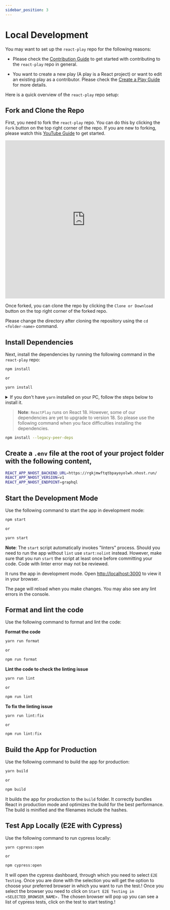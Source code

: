 ```yaml
---
sidebar_position: 3
---
```


# Local Development

You may want to set up the `react-play` repo for the following reasons:

- Please check the [Contribution Guide](https://github.com/reactplay/react-play/blob/main/CONTRIBUTING.md) to get started with contributing to the `react-play` repo in general.

- You want to create a new play (A play is a React project) or want to edit an existing play as a contributor. Please check the [Create a Play Guide](./How-To-Guides/how-to-create-play.md) for more details.

Here is a quick overview of the `react-play` repo setup:

## Fork and Clone the Repo

First, you need to fork the `react-play` repo. You can do this by clicking the `Fork` button on the top right corner of the repo. If you are new to forking, please watch this [YouTube Guide](https://www.youtube.com/watch?v=h8suY-Osn8Q) to get started.

<iframe width="100%" height="500" src="https://www.youtube.com/embed/h8suY-Osn8Q" title="YouTube video player" frameborder="0" allow="accelerometer; autoplay; clipboard-write; encrypted-media; gyroscope; picture-in-picture" allowfullscreen></iframe>

Once forked, you can clone the repo by clicking the `Clone or Download` button on the top right corner of the forked repo.

Please change the directory after cloning the repository using the `cd <folder-name>` command.

## Install Dependencies

Next, install the dependencies by running the following command in the `react-play` repo:

```bash
npm install

or

yarn install
```

<details>
<summary>If you don't have <code>yarn</code> installed on your PC, follow the steps below to install it.</summary>

**Windows**

1. open your command prompt as administrator.
2. write `corepack enable` and hit enter.
3. then `npm install --global yarn`

**Linux**

1. open the terminal and hit `npm install --global yarn`

**MacOS**

1. open the terminal and hit `npm install --global yarn`
   or
   `brew install yarn`

**Or Download Package**

If you are unable to install yarn following the above-mentioned process, then you can simply download the package and install it. Visit the official website of Yarn; there you can just expand the "Alternative" section and it will ask for the version to download for Windows, Linux, or Mac.
`https://classic.yarnpkg.com/en/docs/install#windows-stable`

</details>

> **Note**: `ReactPlay` runs on React 18. However, some of our dependencies are yet to upgrade to version 18. So please use the following command when you face difficulties installing the dependencies.

```bash
npm install --legacy-peer-deps
```

## Create a `.env` file at the root of your project folder with the following content,

```bash
REACT_APP_NHOST_BACKEND_URL=https://rgkjmwftqtbpayoyolwh.nhost.run/
REACT_APP_NHOST_VERSION=v1
REACT_APP_NHOST_ENDPOINT=graphql
```

## Start the Development Mode

Use the following command to start the app in development mode:

```bash
npm start

or

yarn start
```

**Note**: The `start` script automatically invokes "linters" process. Should you need to run the app without `lint` use `start:nolint` instead.
However, make sure that you run `start` the script at least once before committing your code. Code with linter error may not be reviewed.

It runs the app in development mode. Open [http://localhost:3000](http://localhost:3000) to view it in your browser.

The page will reload when you make changes. You may also see any lint errors in the console.

## Format and lint the code

Use the following command to format and lint the code:

**Format the code**

```bash
yarn run format

or

npm run format
```

**Lint the code to check the linting issue**

```bash
yarn run lint

or

npm run lint
```

**To fix the linting issue**

```bash
yarn run lint:fix

or

npm run lint:fix
```

## Build the App for Production

Use the following command to build the app for production:

```bash
yarn build

or

npm build
```

It builds the app for production to the `build` folder. It correctly bundles React in production mode and optimizes the build for the best performance. The build is minified and the filenames include the hashes.

## Test App Locally (E2E with Cypress)

Use the following command to run cypress locally:

```bash
yarn cypress:open

or

npm cypress:open
```

It will open the cypress dashboard, through which you need to select `E2E Testing`.
Once you are done with the selection you will get the option to choose your preferred browser in which you want to run the test.!
Once you select the browser you need to click on `Start E2E Testing in <SELECTED_BROWSER_NAME>.` The chosen browser will pop up you can see a list of cypress tests, click on the test to start testing.!
